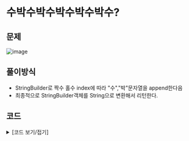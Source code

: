# 수박수박수박수박수박수?

## 문제

![image](https://github.com/Employment-Study/Algorithm_Study/assets/44068819/ec7dd953-9f48-476b-82f8-2eb164aadeba)

## 풀이방식

- StringBuilder로 짝수 홀수 index에 따라 "수","박"문자열을 append한다음
- 최종적으로 StringBuilder객체를 String으로 변환해서 리턴한다.

## 코드

<details>
<summary>
[코드 보기/접기]
</summary>

```java
// 수박수박수박수박수박수?
class Solution {
    public String solution(int n) {
        String answer = "";
        StringBuilder sb = new StringBuilder();
        for(int i=0;i<n;i++) {
        	if(i%2==0) {
        		sb.append("수");
        	}else {
        		sb.append("박");
        	}
        }
        answer = sb.toString();
        return answer;
    }
}
```

</details>
